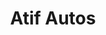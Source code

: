 ---
title: "Atif Autos"
url: /karachi/atif-autos-mizael-chowk-shahrah-e-qaddafi-gulshan-e-bahar-sector-16-orangi-town/
shop: motorcycle
---